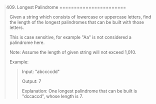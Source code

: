 > 409. Longest Palindrome
> =======================
>
> Given a string which consists of lowercase or uppercase letters, find the length of the longest palindromes that can be built with those letters.
>
> This is case sensitive, for example "Aa" is not considered a palindrome here.
>
> Note:
> Assume the length of given string will not exceed 1,010.
>
> Example:
>
> > Input:
> > "abccccdd"
> >
> > Output:
> > 7
> >
> > Explanation:
> > One longest palindrome that can be built is "dccaccd", whose length is 7.
> >
